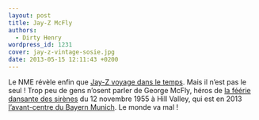```yaml
---
layout: post
title: Jay-Z McFly
authors:
  - Dirty Henry
wordpress_id: 1231
cover: jay-z-vintage-sosie.jpg
date: 2013-05-15 12:11:43 +0200
---
```


Le NME révèle enfin que
[Jay-Z voyage dans le temps](http://www.nme.com/news/jay-z/70294). Mais il n’est
pas le seul ! Trop peu de gens n’osent parler de George McFly, héros de
[la féérie dansante des sirènes](http://backtothefuturecollection.over-blog.com/article-invitations-a-la-feerie-dansantes-des-sirenes-1955-107765889.html)
du 12 novembre 1955 à Hill Valley, qui est en 2013
[l’avant-centre du Bayern Munich](http://cheezburger.com/6068865792). Le monde
va mal !
